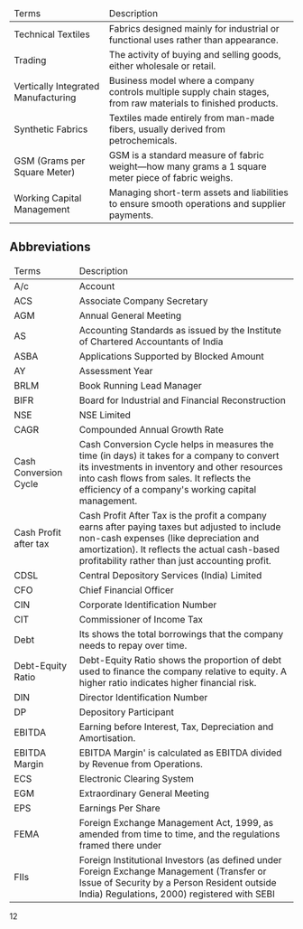 <table><thead><tr><td>Terms</td><td>Description</td></tr></thead><tbody><tr><td>Technical Textiles</td><td>Fabrics designed mainly for industrial or functional uses rather than appearance.</td></tr><tr><td>Trading</td><td>The activity of buying and selling goods, either wholesale or retail.</td></tr><tr><td>Vertically Integrated Manufacturing</td><td>Business model where a company controls multiple supply chain stages, from raw materials to finished products.</td></tr><tr><td>Synthetic Fabrics</td><td>Textiles made entirely from man-made fibers, usually derived from petrochemicals.</td></tr><tr><td>GSM (Grams per Square Meter)</td><td>GSM is a standard measure of fabric weight—how many grams a 1 square meter piece of fabric weighs.</td></tr><tr><td>Working Capital Management</td><td>Managing short-term assets and liabilities to ensure smooth operations and supplier payments.</td></tr></tbody></table>

## Abbreviations

<table><thead><tr><td>Terms</td><td>Description</td></tr></thead><tbody><tr><td>A/c</td><td>Account</td></tr><tr><td>ACS</td><td>Associate Company Secretary</td></tr><tr><td>AGM</td><td>Annual General Meeting</td></tr><tr><td>AS</td><td>Accounting Standards as issued by the Institute of Chartered Accountants of India</td></tr><tr><td>ASBA</td><td>Applications Supported by Blocked Amount</td></tr><tr><td>AY</td><td>Assessment Year</td></tr><tr><td>BRLM</td><td>Book Running Lead Manager</td></tr><tr><td>BIFR</td><td>Board for Industrial and Financial Reconstruction</td></tr><tr><td>NSE</td><td>NSE Limited</td></tr><tr><td>CAGR</td><td>Compounded Annual Growth Rate</td></tr><tr><td>Cash Conversion Cycle</td><td>Cash Conversion Cycle helps in measures the time (in days) it takes for a company to convert its investments in inventory and other resources into cash flows from sales. It reflects the efficiency of a company's working capital management.</td></tr><tr><td>Cash Profit after tax</td><td>Cash Profit After Tax is the profit a company earns after paying taxes but adjusted to include non-cash expenses (like depreciation and amortization). It reflects the actual cash-based profitability rather than just accounting profit.</td></tr><tr><td>CDSL</td><td>Central Depository Services (India) Limited</td></tr><tr><td>CFO</td><td>Chief Financial Officer</td></tr><tr><td>CIN</td><td>Corporate Identification Number</td></tr><tr><td>CIT</td><td>Commissioner of Income Tax</td></tr><tr><td>Debt</td><td>Its shows the total borrowings that the company needs to repay over time.</td></tr><tr><td>Debt-Equity Ratio</td><td>Debt-Equity Ratio shows the proportion of debt used to finance the company relative to equity. A higher ratio indicates higher financial risk.</td></tr><tr><td>DIN</td><td>Director Identification Number</td></tr><tr><td>DP</td><td>Depository Participant</td></tr><tr><td>EBITDA</td><td>Earning before Interest, Tax, Depreciation and Amortisation.</td></tr><tr><td>EBITDA Margin</td><td>EBITDA Margin' is calculated as EBITDA divided by Revenue from Operations.</td></tr><tr><td>ECS</td><td>Electronic Clearing System</td></tr><tr><td>EGM</td><td>Extraordinary General Meeting</td></tr><tr><td>EPS</td><td>Earnings Per Share</td></tr><tr><td>FEMA</td><td>Foreign Exchange Management Act, 1999, as amended from time to time, and the regulations framed there under</td></tr><tr><td>FIIs</td><td>Foreign Institutional Investors (as defined under Foreign Exchange Management (Transfer or Issue of Security by a Person Resident outside India) Regulations, 2000) registered with SEBI</td></tr></tbody></table>

12